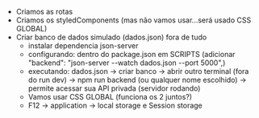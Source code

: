 - Criamos as rotas
- Criamos os styledComponents (mas não vamos usar...será usado CSS GLOBAL)
- Criar banco de dados simulado (dados.json) fora de tudo
  - instalar dependencia json-server
  - configurando: dentro do package.json em SCRIPTS (adicionar "backend": "json-server --watch dados.json --port 5000",)
  - executando: dados.json -> criar banco -> abrir outro terminal (fora do run dev) ->  npm run backend (ou qualquer nome escolhido) -> permite acessar sua API privada (servidor rodando)
  - Vamos usar CSS GLOBAL (funciona os 2 juntos?)
  - F12 -> application -> local storage e Session storage